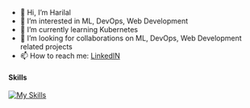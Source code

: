 - 👋 Hi, I’m Harilal
- 👀 I’m interested in ML, DevOps, Web Development
- 🌱 I’m currently learning Kubernetes
- 💞️ I’m looking for collaborations on ML, DevOps, Web Development related projects
- 📫 How to reach me: [LinkedIN](https://www.linkedin.com/in/lal123/)

#### Skills 
[![My Skills](https://skillicons.dev/icons?i=html,css,js,py,tensorflow,mysql,postgres,cassandra,git,ansible,docker,github,gitlab,aws,terraform,databricks)](https://skillicons.dev)

<!---
Lal4Tech/Lal4Tech is a ✨ special ✨ repository because its `README.md` (this file) appears on your GitHub profile.
You can click the Preview link to take a look at your changes.
--->
